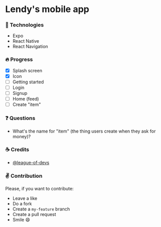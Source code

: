 # Lendy's mobile app

### :wrench: Technologies

- Expo
- React Native
- React Navigation

### :fire: Progress

- [x] Splash screen
- [x] Icon
- [ ] Getting started
- [ ] Login
- [ ] Signup
- [ ] Home (feed)
- [ ] Create "item"

### :question: Questions

- What's the name for "item" (the thing users create when they ask for money)?

### :coffee: Credits

- [@league-of-devs](https://github.com/league-of-devs)

### :v: Contribution

Please, if you want to contribute:
- Leave a like
- Do a fork
- Create a `my-feature` branch
- Create a pull request
- Smile :smile:
